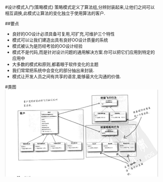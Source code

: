 #设计模式入门(策略模式)
策略模式定义了算法组,分辨封装起来,让他们之间可以相互调换,此模式让算法的变化独立于使用算法的客户.

##要点
 * 良好的OO设计必须具备可复用,可扩充,可维护三个特性
 * 模式可以让我们建造出具有良好OO设计质量的系统
 * 模式被认为是历经考验的OO设计经验
 * 模式不是代码,而是针对设计问题的通用解决方案.你可以把它们应用到特定的应用中
 * 大多数的模式和原则,都着眼于软件变化的主题
 * 我们常常把系统中会变化的部分抽出来封装.
 * 模式让开发人员之间有共享的语言,能够最大化沟通的价值.

#类图
![Class Graph](/code/src/main/java/com/siyehua/chapter1/chapter1_001.jpg)